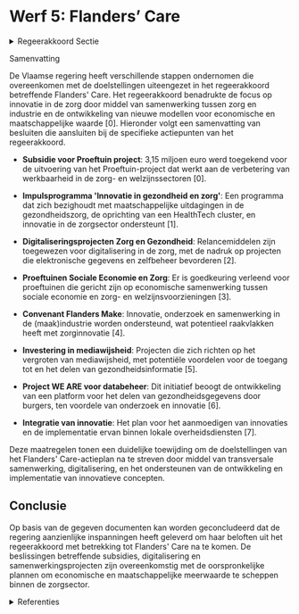 # Werf 5: Flanders’ Care

<details>
        <summary>Regeerakkoord Sectie </summary>
        <p>1.2.5 Werf 5: Flanders’ Care We bundelen de budgettaire inbreng van de beleidsdomeinen Economie, Wetenschap en Innovatie, en Welzijn, Volksgezondheid en Gezin voor innovatie in de zorg om een actieplan Flanders’ Care uit te voeren. Via transversale samenwerking tussen zorg en industrie en ingebed in een duurzame toekomststrategie, faciliteert Flanders’ Care 4.0 de ontwikkeling van samenwerkings- en business modellen waarbij de finaliteit van de innovatie-inspanningen ligt in het creëren van economische en maatschappelijke meerwaarde en de internationale vermark-ting ervan. Hiertoe evalueren we de werking en doelstellingen van Flanders’ Care, en leggen meer nadruk op de opportu niteiten in de verbetering van de zorg. We focussen daarbij prioritair op nieuwe samenwerkingsmodellen tussen zorg en industrie, een veilige en accurate elektroni-sche gegevensdeling, de toepassing van big data, artificiële intelligentie, innovatieve behandelingen, nieuwe zorgorganisatie en ethische uitdagingen van zorginnovatie. We zorgen voor een gemakkelijke toegang voor onze ondernemingen om innovatieve zorgconcepten daadwerkelijk te demonstreren in real life omgevingen. We maken hierbij o.a. gebruik van het Programma Innovatieve Overheidsopdrachten en Sociale Impact Obligaties en we voorzien daarbij regelluwe zones om innovaties uit te testen. Proef-projecten die de overheid lanceert, worden na afloop bij positieve evaluatie in het reguliere financieringskader opgenomen en bij nega-tieve evaluatie stopgezet. </p>
        </details> 

Samenvatting

De Vlaamse regering heeft verschillende stappen ondernomen die overeenkomen met de doelstellingen uiteengezet in het regeerakkoord betreffende Flanders' Care. Het regeerakkoord benadrukte de focus op innovatie in de zorg door middel van samenwerking tussen zorg en industrie en de ontwikkeling van nieuwe modellen voor economische en maatschappelijke waarde \[0\]. Hieronder volgt een samenvatting van besluiten die aansluiten bij de specifieke actiepunten van het regeerakkoord.

- **Subsidie voor Proeftuin project**: 3,15 miljoen euro werd toegekend voor de uitvoering van het Proeftuin-project dat werkt aan de verbetering van werkbaarheid in de zorg- en welzijnssectoren \[0\].
  
- **Impulsprogramma 'Innovatie in gezondheid en zorg'**: Een programma dat zich bezighoudt met maatschappelijke uitdagingen in de gezondheidszorg, de oprichting van een HealthTech cluster, en innovatie in de zorgsector ondersteunt \[1\].
  
- **Digitaliseringsprojecten Zorg en Gezondheid**: Relancemiddelen zijn toegewezen voor digitalisering in de zorg, met de nadruk op projecten die elektronische gegevens en zelfbeheer bevorderen \[2\].

- **Proeftuinen Sociale Economie en Zorg**: Er is goedkeuring verleend voor proeftuinen die gericht zijn op economische samenwerking tussen sociale economie en zorg- en welzijnsvoorzieningen \[3\].

- **Convenant Flanders Make**: Innovatie, onderzoek en samenwerking in de (maak)industrie worden ondersteund, wat potentieel raakvlakken heeft met zorginnovatie \[4\].

- **Investering in mediawijsheid**: Projecten die zich richten op het vergroten van mediawijsheid, met potentiële voordelen voor de toegang tot en het delen van gezondheidsinformatie \[5\].

- **Project WE ARE voor databeheer**: Dit initiatief beoogt de ontwikkeling van een platform voor het delen van gezondheidsgegevens door burgers, ten voordele van onderzoek en innovatie \[6\].

- **Integratie van innovatie**: Het plan voor het aanmoedigen van innovaties en de implementatie ervan binnen lokale overheidsdiensten \[7\].

Deze maatregelen tonen een duidelijke toewijding om de doelstellingen van het Flanders' Care-actieplan na te streven door middel van transversale samenwerking, digitalisering, en het ondersteunen van de ontwikkeling en implementatie van innovatieve concepten.

## Conclusie

Op basis van de gegeven documenten kan worden geconcludeerd dat de regering aanzienlijke inspanningen heeft geleverd om haar beloften uit het regeerakkoord met betrekking tot Flanders' Care na te komen. De beslissingen betreffende subsidies, digitalisering en samenwerkingsprojecten zijn overeenkomstig met de oorspronkelijke plannen om economische en maatschappelijke meerwaarde te scheppen binnen de zorgsector.

<details>
        <summary> Referenties</summary>
        **[\[0\]](https://beslissingenvlaamseregering.vlaanderen.be/?search=3%2C15%20miljoen%20euro%20subsidie%20voor%20project%20%E2%80%98Proeftuin%20-%20Technologie%20voor%20werkbaar%20werk%20in%20zorg-%20en%20welzijnssectoren%E2%80%99&dateOption=select&startDate=2023-12-22T09%3A00%3A00Z&endDate=2023-12-22T09%3A00%3A00Z)** : **(2023-12-22)** 3,15 miljoen euro subsidie voor project ‘Proeftuin - Technologie voor werkbaar werk in zorg- en welzijnssectoren’ 

**[\[1\]](https://beslissingenvlaamseregering.vlaanderen.be/?search=Plan%20Vlaamse%20Veerkracht%3A%20Impulsprogramma%20-%20Innovatie%20in%20gezondheid%20en%20zorg&dateOption=select&startDate=2021-06-18T08%3A00%3A00Z&endDate=2021-06-18T08%3A00%3A00Z)** : **(2021-06-18)** Plan Vlaamse Veerkracht: Impulsprogramma - Innovatie in gezondheid en zorg 

**[\[2\]](https://beslissingenvlaamseregering.vlaanderen.be/?search=Plan%20Vlaamse%20Veerkracht%3A%20Digitaliseringsprojecten%20Zorg%20en%20Gezondheid%20en%20Vlaamse%20Sociale%20Bescherming&dateOption=select&startDate=2022-11-10T07%3A00%3A00Z&endDate=2022-11-10T07%3A00%3A00Z)** : **(2022-11-10)** Plan Vlaamse Veerkracht: Digitaliseringsprojecten Zorg en Gezondheid en Vlaamse Sociale Bescherming 

**[\[3\]](https://beslissingenvlaamseregering.vlaanderen.be/?search=Proeftuinen%20samenwerking%20tussen%20Sociale%20Economie%20en%20Vlaamse%20en%20geregionaliseerde%20zorg-%20en%20welzijnsvoorzieningen%3A%20oproep&dateOption=select&startDate=2023-02-10T09%3A00%3A00Z&endDate=2023-02-10T09%3A00%3A00Z)** : **(2023-02-10)** Proeftuinen samenwerking tussen Sociale Economie en Vlaamse en geregionaliseerde zorg- en welzijnsvoorzieningen: oproep 

**[\[4\]](https://beslissingenvlaamseregering.vlaanderen.be/?search=Convenant%20Flanders%20Make%202023-2027&dateOption=select&startDate=2023-12-08T09%3A00%3A00Z&endDate=2023-12-08T09%3A00%3A00Z)** : **(2023-12-08)** Convenant Flanders Make 2023-2027 

**[\[5\]](https://beslissingenvlaamseregering.vlaanderen.be/?search=Plan%20Vlaamse%20Veerkracht%3A%20Investeren%20in%20mediawijsheid%20van%20de%20Vlaming&dateOption=select&startDate=2021-04-02T08%3A00%3A00Z&endDate=2021-04-02T08%3A00%3A00Z)** : **(2021-04-02)** Plan Vlaamse Veerkracht: Investeren in mediawijsheid van de Vlaming 

**[\[6\]](https://beslissingenvlaamseregering.vlaanderen.be/?search=Project%20WE%20ARE%20voor%20burgergedreven%20databeheer%20voor%20gezondheid%20en%20innovatie&dateOption=select&startDate=2022-07-15T08%3A00%3A00Z&endDate=2022-07-15T08%3A00%3A00Z)** : **(2022-07-15)** Project WE ARE voor burgergedreven databeheer voor gezondheid en innovatie 

**[\[7\]](https://beslissingenvlaamseregering.vlaanderen.be/?search=Plan%20Vlaamse%20Veerkracht%3A%20Uitbouw%20Slimme%20Regio%20Vlaanderen%20door%20samenbrengen%20innovatiecapaciteit%20ondernemingen%20en%20stimuleren%20implementatie%20en%20kennisopbouw%20bij%20lokale%20besturen&dateOption=select&startDate=2021-06-04T08%3A00%3A00Z&endDate=2021-06-04T08%3A00%3A00Z)** : **(2021-06-04)** Plan Vlaamse Veerkracht: Uitbouw Slimme Regio Vlaanderen door samenbrengen innovatiecapaciteit ondernemingen en stimuleren implementatie en kennisopbouw bij lokale besturen 
        </details> 

